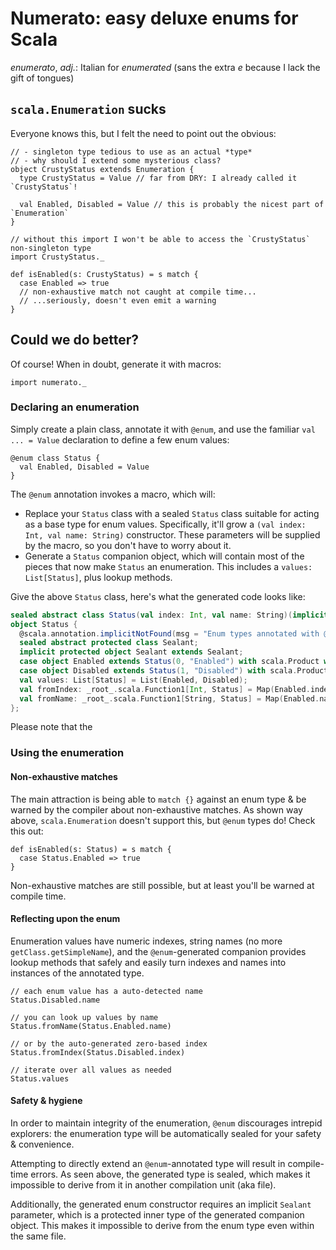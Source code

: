 # Numerato: easy deluxe enums for Scala

_enumerato_, _adj._: Italian for _enumerated_ (sans the extra _e_ because I
lack the gift of tongues)

## `scala.Enumeration` sucks

Everyone knows this, but I felt the need to point out the obvious:

```tut:book
// - singleton type tedious to use as an actual *type*
// - why should I extend some mysterious class?
object CrustyStatus extends Enumeration {
  type CrustyStatus = Value // far from DRY: I already called it `CrustyStatus`!

  val Enabled, Disabled = Value // this is probably the nicest part of `Enumeration`
}

// without this import I won't be able to access the `CrustyStatus` non-singleton type
import CrustyStatus._

def isEnabled(s: CrustyStatus) = s match {
  case Enabled => true
  // non-exhaustive match not caught at compile time...
  // ...seriously, doesn't even emit a warning
}
```

## Could we do better?

Of course! When in doubt, generate it with macros:

```tut:silent
import numerato._
```

### Declaring an enumeration

Simply create a plain class, annotate it with `@enum`, and use the familiar
`val ... = Value` declaration to define a few enum values:

```tut:book
@enum class Status {
  val Enabled, Disabled = Value
}
```

The `@enum` annotation invokes a macro, which will:

* Replace your `Status` class with a sealed `Status` class suitable for acting
  as a base type for enum values. Specifically, it'll grow a `(val index: Int,
  val name: String)` constructor. These parameters will be supplied by the
  macro, so you don't have to worry about it.
* Generate a `Status` companion object, which will contain most of the pieces
  that now make `Status` an enumeration. This includes a `values:
  List[Status]`, plus lookup methods.

Give the above `Status` class, here's what the generated code looks like:

```scala
sealed abstract class Status(val index: Int, val name: String)(implicit sealant: Status.Sealant);
object Status {
  @scala.annotation.implicitNotFound(msg = "Enum types annotated with @enum can not be extended directly. To add another value to the enum, please adjust your `def ... = Value` declaration.")
  sealed abstract protected class Sealant;
  implicit protected object Sealant extends Sealant;
  case object Enabled extends Status(0, "Enabled") with scala.Product with scala.Serializable;
  case object Disabled extends Status(1, "Disabled") with scala.Product with scala.Serializable;
  val values: List[Status] = List(Enabled, Disabled);
  val fromIndex: _root_.scala.Function1[Int, Status] = Map(Enabled.index.->(Enabled), Disabled.index.->(Disabled));
  val fromName: _root_.scala.Function1[String, Status] = Map(Enabled.name.->(Enabled), Disabled.name.->(Disabled))
};
```

Please note that the

### Using the enumeration

#### Non-exhaustive matches

The main attraction is being able to `match {}` against an enum type & be
warned by the compiler about non-exhaustive matches. As shown way above,
`scala.Enumeration` doesn't support this, but `@enum` types do! Check this out:

```tut:book
def isEnabled(s: Status) = s match {
  case Status.Enabled => true
}
```

Non-exhaustive matches are still possible, but at least you'll be warned at
compile time.

#### Reflecting upon the enum

Enumeration values have numeric indexes, string names (no more
`getClass.getSimpleName`), and the `@enum`-generated companion provides lookup
methods that safely and easily turn indexes and names into instances of the
annotated type.

```tut:book
// each enum value has a auto-detected name
Status.Disabled.name

// you can look up values by name
Status.fromName(Status.Enabled.name)

// or by the auto-generated zero-based index
Status.fromIndex(Status.Disabled.index)

// iterate over all values as needed
Status.values
```

#### Safety & hygiene

In order to maintain integrity of the enumeration, `@enum` discourages intrepid
explorers: the enumeration type will be automatically sealed for your safety &
convenience.

Attempting to directly extend an `@enum`-annotated type will result in
compile-time errors. As seen above, the generated type is sealed, which makes
it impossible to derive from it in another compilation unit (aka file).

Additionally, the generated enum constructor requires an implicit `Sealant`
parameter, which is a protected inner type of the generated companion object.
This makes it impossible to derive from the enum type even within the same
file.
